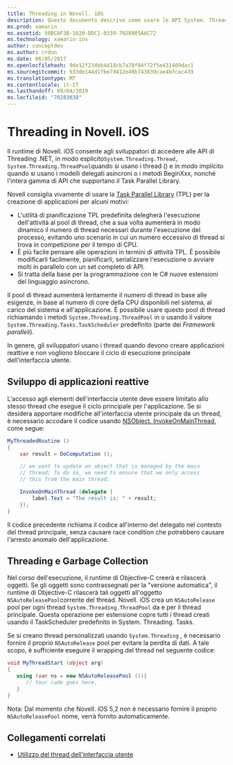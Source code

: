 ```yaml
---
title: Threading in Novell. iOS
description: Questo documento descrive come usare le API System. Threading in un'applicazione Novell. iOS. Viene illustrato il Task Parallel Library, la compilazione di applicazioni reattive e Garbage Collection.
ms.prod: xamarin
ms.assetid: 50BCAF3B-1020-DDC1-0339-7028985AAC72
ms.technology: xamarin-ios
author: conceptdev
ms.author: crdun
ms.date: 06/05/2017
ms.openlocfilehash: 9de12f234bb4d18cb7a78f84f72f5e431409dac1
ms.sourcegitcommit: 933de144d1fbe7d412e49b743839cae4bfcac439
ms.translationtype: MT
ms.contentlocale: it-IT
ms.lasthandoff: 09/04/2019
ms.locfileid: "70283038"
---
```

# <a name="threading-in-xamarinios"></a>Threading in Novell. iOS

Il runtime di Novell. iOS consente agli sviluppatori di accedere alle API di Threading .NET, in modo esplicito`System.Threading.Thread, System.Threading.ThreadPool`quando si usano i thread () e in modo implicito quando si usano i modelli delegati asincroni o i metodi BeginXxx, nonché l'intera gamma di API che supportano il Task Parallel Library.



Novell consiglia vivamente di usare la [Task Parallel Library](https://msdn.microsoft.com/library/dd460717.aspx) (TPL) per la creazione di applicazioni per alcuni motivi:
- L'utilità di pianificazione TPL predefinita delegherà l'esecuzione dell'attività al pool di thread, che a sua volta aumenterà in modo dinamico il numero di thread necessari durante l'esecuzione del processo, evitando uno scenario in cui un numero eccessivo di thread si trova in competizione per il tempo di CPU. 
- È più facile pensare alle operazioni in termini di attività TPL. È possibile modificarli facilmente, pianificarli, serializzare l'esecuzione o avviare molti in parallelo con un set completo di API. 
- Si tratta della base per la programmazione con le C# nuove estensioni del linguaggio asincrono. 


Il pool di thread aumenterà lentamente il numero di thread in base alle esigenze, in base al numero di core della CPU disponibili nel sistema, al carico del sistema e all'applicazione. È possibile usare questo pool di thread richiamando i metodi `System.Threading.ThreadPool` in o usando il valore `System.Threading.Tasks.TaskScheduler` predefinito (parte dei *Framework paralleli*).

In genere, gli sviluppatori usano i thread quando devono creare applicazioni reattive e non vogliono bloccare il ciclo di esecuzione principale dell'interfaccia utente.

 <a name="Developing_Responsive_Applications" />


## <a name="developing-responsive-applications"></a>Sviluppo di applicazioni reattive

L'accesso agli elementi dell'interfaccia utente deve essere limitato allo stesso thread che esegue il ciclo principale per l'applicazione. Se si desidera apportare modifiche all'interfaccia utente principale da un thread, è necessario accodare il codice usando [NSObject. InvokeOnMainThread](xref:Foundation.NSObject), come segue:

```csharp
MyThreadedRoutine ()  
{  
    var result = DoComputation ();  

    // we want to update an object that is managed by the main
    // thread; To do so, we need to ensure that we only access
    // this from the main thread:

    InvokeOnMainThread (delegate {  
        label.Text = "The result is: " + result;  
    });
}
```

Il codice precedente richiama il codice all'interno del delegato nel contesto del thread principale, senza causare race condition che potrebbero causare l'arresto anomalo dell'applicazione.

 <a name="Threading_and_Garbage_Collection" />


## <a name="threading-and-garbage-collection"></a>Threading e Garbage Collection

Nel corso dell'esecuzione, il runtime di Objective-C creerà e rilascerà oggetti. Se gli oggetti sono contrassegnati per la "versione automatica", il runtime di Objective-C rilascerà tali oggetti all'oggetto `NSAutoReleasePool`corrente del thread. Novell. iOS crea un `NSAutoRelease` pool per ogni thread `System.Threading.ThreadPool` da e per il thread principale. Questa operazione per estensione copre tutti i thread creati usando il TaskScheduler predefinito in System. Threading. Tasks.

Se si creano thread personalizzati usando `System.Threading` , è necessario fornire il proprio `NSAutoRelease` pool per evitare la perdita di dati. A tale scopo, è sufficiente eseguire il wrapping del thread nel seguente codice:

```csharp
void MyThreadStart (object arg)
{
   using (var ns = new NSAutoReleasePool ()){
      // Your code goes here.
   }
}
```

Nota: Dal momento che Novell. iOS 5,2 non è necessario fornire il proprio `NSAutoReleasePool` nome, verrà fornito automaticamente.


## <a name="related-links"></a>Collegamenti correlati

- [Utilizzo del thread dell'interfaccia utente](~/ios/user-interface/ios-ui/ui-thread.md)
